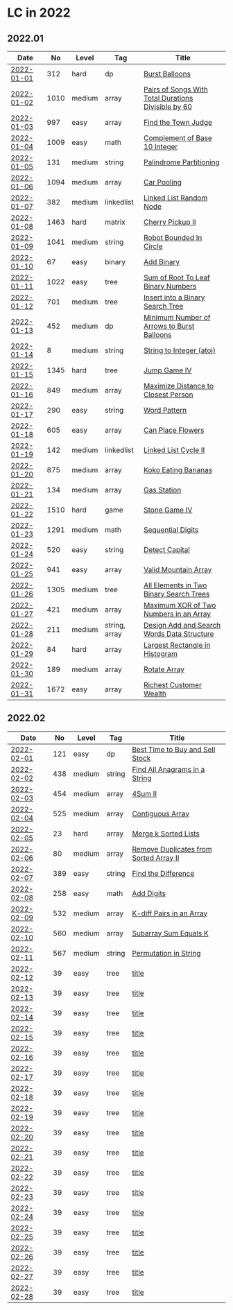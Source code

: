 # LC in 2022

## 2022.01

| Date                   | No   | Level  | Tag           | Title                                                                                                                                     |
| ---------------------- | ---- | ------ | ------------- | ----------------------------------------------------------------------------------------------------------------------------------------- |
| [2022-01-01](01/01.md) | 312  | hard   | dp            | [Burst Balloons](https://leetcode.com/problems/burst-balloons/)                                                                           |
| [2022-01-02](01/02.md) | 1010 | medium | array         | [Pairs of Songs With Total Durations Divisible by 60](https://leetcode.com/problems/pairs-of-songs-with-total-durations-divisible-by-60/) |
| [2022-01-03](01/03.md) | 997  | easy   | array         | [Find the Town Judge](https://leetcode.com/problems/find-the-town-judge/)                                                                 |
| [2022-01-04](01/04.md) | 1009 | easy   | math          | [Complement of Base 10 Integer](https://leetcode.com/problems/complement-of-base-10-integer/)                                             |
| [2022-01-05](01/05.md) | 131  | medium | string        | [Palindrome Partitioning](https://leetcode.com/problems/palindrome-partitioning/)                                                         |
| [2022-01-06](01/06.md) | 1094 | medium | array         | [Car Pooling](https://leetcode.com/problems/car-pooling/)                                                                                 |
| [2022-01-07](01/07.md) | 382  | medium | linkedlist    | [Linked List Random Node](https://leetcode.com/problems/linked-list-random-node/)                                                         |
| [2022-01-08](01/08.md) | 1463 | hard   | matrix        | [Cherry Pickup II](https://leetcode.com/problems/cherry-pickup-ii/)                                                                       |
| [2022-01-09](01/09.md) | 1041 | medium | string        | [Robot Bounded In Circle](https://leetcode.com/problems/robot-bounded-in-circle/)                                                         |
| [2022-01-10](01/10.md) | 67   | easy   | binary        | [Add Binary](https://leetcode.com/problems/add-binary/)                                                                                   |
| [2022-01-11](01/11.md) | 1022 | easy   | tree          | [Sum of Root To Leaf Binary Numbers](https://leetcode.com/problems/sum-of-root-to-leaf-binary-numbers/)                                   |
| [2022-01-12](01/12.md) | 701  | medium | tree          | [Insert into a Binary Search Tree](https://leetcode.com/problems/insert-into-a-binary-search-tree/)                                       |
| [2022-01-13](01/13.md) | 452  | medium | dp            | [Minimum Number of Arrows to Burst Balloons](https://leetcode.com/problems/minimum-number-of-arrows-to-burst-balloons/)                   |
| [2022-01-14](01/14.md) | 8    | medium | string        | [String to Integer (atoi)](https://leetcode.com/problems/string-to-integer-atoi/)                                                         |
| [2022-01-15](01/15.md) | 1345 | hard   | tree          | [Jump Game IV](https://leetcode.com/problems/jump-game-iv/)                                                                               |
| [2022-01-16](01/16.md) | 849  | medium | array         | [Maximize Distance to Closest Person](https://leetcode.com/problems/maximize-distance-to-closest-person/)                                 |
| [2022-01-17](01/17.md) | 290  | easy   | string        | [Word Pattern](https://leetcode.com/problems/word-pattern/)                                                                               |
| [2022-01-18](01/18.md) | 605  | easy   | array         | [Can Place Flowers](https://leetcode.com/problems/can-place-flowers/)                                                                     |
| [2022-01-19](01/19.md) | 142  | medium | linkedlist    | [Linked List Cycle II](https://leetcode.com/problems/linked-list-cycle-ii/)                                                               |
| [2022-01-20](01/20.md) | 875  | medium | array         | [Koko Eating Bananas](https://leetcode.com/problems/koko-eating-bananas/)                                                                 |
| [2022-01-21](01/21.md) | 134  | medium | array         | [Gas Station](https://leetcode.com/problems/gas-station/)                                                                                 |
| [2022-01-22](01/22.md) | 1510 | hard   | game          | [Stone Game IV](https://leetcode.com/problems/stone-game-iv/)                                                                             |
| [2022-01-23](01/23.md) | 1291 | medium | math          | [Sequential Digits](https://leetcode.com/problems/sequential-digits/)                                                                     |
| [2022-01-24](01/24.md) | 520  | easy   | string        | [Detect Capital](https://leetcode.com/problems/detect-capital/)                                                                           |
| [2022-01-25](01/25.md) | 941  | easy   | array         | [Valid Mountain Array](https://leetcode.com/problems/valid-mountain-array/)                                                               |
| [2022-01-26](01/26.md) | 1305 | medium | tree          | [All Elements in Two Binary Search Trees](https://leetcode.com/problems/all-elements-in-two-binary-search-trees/)                         |
| [2022-01-27](01/27.md) | 421  | medium | array         | [Maximum XOR of Two Numbers in an Array](https://leetcode.com/problems/maximum-xor-of-two-numbers-in-an-array/)                           |
| [2022-01-28](01/28.md) | 211  | medium | string, array | [Design Add and Search Words Data Structure](https://leetcode.com/problems/design-add-and-search-words-data-structure/)                   |
| [2022-01-29](01/29.md) | 84   | hard   | array         | [Largest Rectangle in Histogram](https://leetcode.com/problems/largest-rectangle-in-histogram/)                                           |
| [2022-01-30](01/30.md) | 189  | medium | array         | [Rotate Array](https://leetcode.com/problems/rotate-array/)                                                                               |
| [2022-01-31](01/31.md) | 1672 | easy   | array         | [Richest Customer Wealth](https://leetcode.com/problems/richest-customer-wealth/)                                                         |

## 2022.02

| Date                   | No  | Level  | Tag    | Title                                                                                                           |
| ---------------------- | --- | ------ | ------ | --------------------------------------------------------------------------------------------------------------- |
| [2022-02-01](02/01.md) | 121 | easy   | dp     | [Best Time to Buy and Sell Stock](https://leetcode.com/problems/best-time-to-buy-and-sell-stock/)               |
| [2022-02-02](02/02.md) | 438 | medium | string | [Find All Anagrams in a String](https://leetcode.com/problems/find-all-anagrams-in-a-string/)                   |
| [2022-02-03](02/03.md) | 454 | medium | array  | [4Sum II](https://leetcode.com/problems/4sum-ii/)                                                               |
| [2022-02-04](02/04.md) | 525 | medium | array  | [Contiguous Array](https://leetcode.com/problems/contiguous-array/)                                             |
| [2022-02-05](02/05.md) | 23  | hard   | array  | [Merge k Sorted Lists](https://leetcode.com/problems/merge-k-sorted-lists/)                                     |
| [2022-02-06](02/06.md) | 80  | medium | array  | [Remove Duplicates from Sorted Array II](https://leetcode.com/problems/remove-duplicates-from-sorted-array-ii/) |
| [2022-02-07](02/07.md) | 389 | easy   | string | [Find the Difference](https://leetcode.com/problems/find-the-difference/)                                       |
| [2022-02-08](02/08.md) | 258 | easy   | math   | [Add Digits](https://leetcode.com/problems/add-digits/)                                                         |
| [2022-02-09](02/09.md) | 532 | medium | array  | [K-diff Pairs in an Array](https://leetcode.com/problems/k-diff-pairs-in-an-array/)                             |
| [2022-02-10](02/10.md) | 560 | medium | array  | [Subarray Sum Equals K](https://leetcode.com/problems/subarray-sum-equals-k/)                                   |
| [2022-02-11](02/11.md) | 567 | medium | string | [Permutation in String](https://leetcode.com/problems/permutation-in-string/)                                   |
| [2022-02-12](02/12.md) | 39  | easy   | tree   | [title](url)                                                                                                    |
| [2022-02-13](02/13.md) | 39  | easy   | tree   | [title](url)                                                                                                    |
| [2022-02-14](02/14.md) | 39  | easy   | tree   | [title](url)                                                                                                    |
| [2022-02-15](02/15.md) | 39  | easy   | tree   | [title](url)                                                                                                    |
| [2022-02-16](02/16.md) | 39  | easy   | tree   | [title](url)                                                                                                    |
| [2022-02-17](02/17.md) | 39  | easy   | tree   | [title](url)                                                                                                    |
| [2022-02-18](02/18.md) | 39  | easy   | tree   | [title](url)                                                                                                    |
| [2022-02-19](02/19.md) | 39  | easy   | tree   | [title](url)                                                                                                    |
| [2022-02-20](02/20.md) | 39  | easy   | tree   | [title](url)                                                                                                    |
| [2022-02-21](02/21.md) | 39  | easy   | tree   | [title](url)                                                                                                    |
| [2022-02-22](02/22.md) | 39  | easy   | tree   | [title](url)                                                                                                    |
| [2022-02-23](02/23.md) | 39  | easy   | tree   | [title](url)                                                                                                    |
| [2022-02-24](02/24.md) | 39  | easy   | tree   | [title](url)                                                                                                    |
| [2022-02-25](02/25.md) | 39  | easy   | tree   | [title](url)                                                                                                    |
| [2022-02-26](02/26.md) | 39  | easy   | tree   | [title](url)                                                                                                    |
| [2022-02-27](02/27.md) | 39  | easy   | tree   | [title](url)                                                                                                    |
| [2022-02-28](02/28.md) | 39  | easy   | tree   | [title](url)                                                                                                    |
